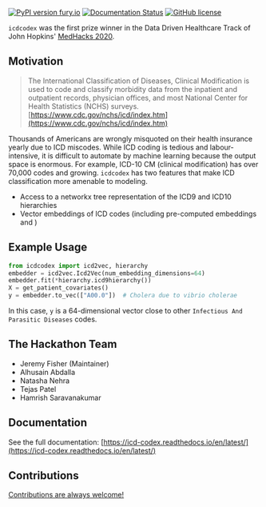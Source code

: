 [![PyPI version fury.io](https://badge.fury.io/py/icdcodex.svg)](https://pypi.python.org/pypi/icdcodex/) [![Documentation Status](https://readthedocs.org/projects/icd-codex/badge/?version=latest)](http://icd-codex.readthedocs.io/?badge=latest) [![GitHub license](https://img.shields.io/github/license/icd-codex/icd-codex.svg)](https://github.com/icd-codex/icd-codex/blob/master/LICENSE)


`icdcodex` was the first prize winner in the Data Driven Healthcare Track of John Hopkins' [MedHacks 2020](https://medhacks2020.devpost.com).

## Motivation

> The International Classification of Diseases, Clinical Modification is used to code and classify morbidity data from the inpatient and outpatient records, physician offices, and most National Center for Health Statistics (NCHS) surveys.
> [https://www.cdc.gov/nchs/icd/index.htm](https://www.cdc.gov/nchs/icd/index.htm)

Thousands of Americans are wrongly misquoted on their health insurance yearly due to ICD miscodes. While ICD coding is tedious and labour-intensive, it is difficult to automate by machine learning because the output space is enormous. For example, ICD-10 CM (clinical modification) has over 70,000 codes and growing. `icdcodex` has two features that make ICD classification more amenable to modeling.
- Access to a networkx tree representation of the ICD9 and ICD10 hierarchies
- Vector embeddings of ICD codes (including pre-computed embeddings and )

## Example Usage

```python
from icdcodex import icd2vec, hierarchy
embedder = icd2vec.Icd2Vec(num_embedding_dimensions=64)
embedder.fit(*hierarchy.icd9hierarchy())
X = get_patient_covariates()
y = embedder.to_vec(["A00.0"])  # Cholera due to vibrio cholerae
```
In this case, `y` is a 64-dimensional vector close to other `Infectious And Parasitic Diseases` codes. 

## The Hackathon Team
- Jeremy Fisher (Maintainer)
- Alhusain Abdalla
- Natasha Nehra
- Tejas Patel
- Hamrish Saravanakumar

## Documentation

See the full documentation: [https://icd-codex.readthedocs.io/en/latest/](https://icd-codex.readthedocs.io/en/latest/)

## Contributions

[Contributions are always welcome!](https://icd-codex.readthedocs.io/en/latest/contributing.html)
